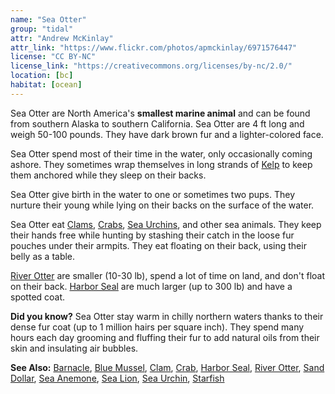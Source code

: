 ```yaml
---
name: "Sea Otter"
group: "tidal"
attr: "Andrew McKinlay"
attr_link: "https://www.flickr.com/photos/apmckinlay/6971576447"
license: "CC BY-NC"
license_link: "https://creativecommons.org/licenses/by-nc/2.0/"
location: [bc]
habitat: [ocean]
---
```

Sea Otter are North America's **smallest marine animal** and can be found from southern Alaska to southern California. Sea Otter are 4 ft long and weigh 50-100 pounds. They have dark brown fur and a lighter-colored face.

Sea Otter spend most of their time in the water, only occasionally coming ashore. They sometimes wrap themselves in long strands of [Kelp](/plants/kelp) to keep them anchored while they sleep on their backs.

Sea Otter give birth in the water to one or sometimes two pups. They nurture their young while lying on their backs on the surface of the water.

Sea Otter eat [Clams](/animals/clam), [Crabs](/animals/crab), [Sea Urchins](/animals/seaurch), and other sea animals. They keep their hands free while hunting by stashing their catch in the loose fur pouches under their armpits. They eat floating on their back, using their belly as a table.

[River Otter](/animals/rivotter) are smaller (10-30 lb), spend a lot of time on land, and don't float on their back. [Harbor Seal](/animals/harbseal) are much larger (up to 300 lb) and have a spotted coat.

**Did you know?** Sea Otter stay warm in chilly northern waters thanks to their dense fur coat (up to 1 million hairs per square inch).  They spend many hours each day grooming and fluffing their fur to add natural oils from their skin and insulating air bubbles.

<!-- generated, do not edit -->
**See Also:**
[Barnacle](/animals/barnacle),
[Blue Mussel](/animals/blumussel),
[Clam](/animals/clam),
[Crab](/animals/crab),
[Harbor Seal](/animals/harbseal),
[River Otter](/animals/rivotter),
[Sand Dollar](/animals/sandolr),
[Sea Anemone](/animals/seaanem),
[Sea Lion](/animals/sealion),
[Sea Urchin](/animals/seaurch),
[Starfish](/animals/starfish)
